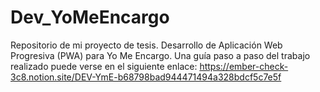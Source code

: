 # Dev_YoMeEncargo
Repositorio de mi proyecto de tesis. Desarrollo de Aplicación Web Progresiva (PWA) para Yo Me Encargo.
Una guía paso a paso del trabajo realizado puede verse en el siguiente enlace: 
https://ember-check-3c8.notion.site/DEV-YmE-b68798bad944471494a328bdcf5c7e5f
